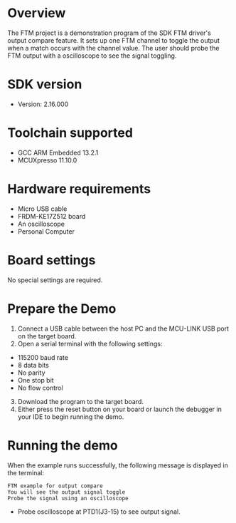 Overview
========
The FTM project is a demonstration program of the SDK FTM driver's output compare feature.
It sets up one FTM channel to toggle the output when a match occurs with the channel value. The user
should probe the FTM output with a oscilloscope to see the signal toggling.

SDK version
===========
- Version: 2.16.000

Toolchain supported
===================
- GCC ARM Embedded  13.2.1
- MCUXpresso  11.10.0

Hardware requirements
=====================
- Micro USB cable
- FRDM-KE17Z512 board
- An oscilloscope
- Personal Computer

Board settings
==============
No special settings are required.

Prepare the Demo
================
1.  Connect a USB cable between the host PC and the MCU-LINK USB port on the target board.
2.  Open a serial terminal with the following settings:
   - 115200 baud rate
   - 8 data bits
   - No parity
   - One stop bit
   - No flow control
3. Download the program to the target board.
4. Either press the reset button on your board or launch the debugger in your IDE to begin running the demo.

Running the demo
================
When the example runs successfully, the following message is displayed in the terminal:

~~~~~~~~~~~~~~~~~~~~~~~
FTM example for output compare
You will see the output signal toggle
Probe the signal using an oscilloscope
~~~~~~~~~~~~~~~~~~~~~~~
- Probe oscilloscope at PTD1(J3-15) to see output signal.
